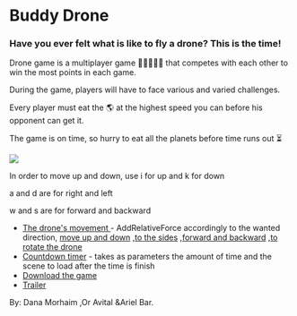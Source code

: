 # Buddy Drone

### Have you ever felt what is like to fly a drone? This is the time!
Drone game  is a multiplayer game  👩🏽‍🤝‍👩🏼 that competes with each other to win the most points in each game.

During the game, players will have to face various and varied challenges.


Every player must eat the 🌎 at the highest speed you can before his opponent can get it.


The game is on time, so hurry to eat all the planets before time runs out ⏳



![](https://github.com/oravital7/drone-game/blob/master/goodGif.gif)


<p>In order to move up and down, use i for up and k for down</p>
<p>a and d are for right and left</p>
<p>w and s are for forward and backward</p>

* [The drone's movement ](https://github.com/arielBar1295/unity/blob/master/drone/Assets/script/movingDrone.cs) - AddRelativeForce accordingly to the wanted direction, [move up and down](https://github.com/arielBar1295/unity/blob/master/drone/Assets/script/movingDrone.cs#L33) ,[to the sides](https://github.com/arielBar1295/unity/blob/master/drone/Assets/script/movingDrone.cs#L80) ,[forward and backward](https://github.com/arielBar1295/unity/blob/master/drone/Assets/script/movingDrone.cs#L51) ,[to rotate the drone](https://github.com/arielBar1295/unity/blob/master/drone/Assets/script/movingDrone.cs#L65)
* [Countdown timer](https://github.com/arielBar1295/unity/blob/master/drone/Assets/script/Countdown.cs) - takes as parameters the amount of time and the scene to load after the time is finish
* [Download the game ](https://ariel1295.itch.io/dronegame) 
* [Trailer ](https://www.youtube.com/watch?v=DP3se0SpuJ0) 

By:  Dana Morhaim ,Or Avital &Ariel Bar.

